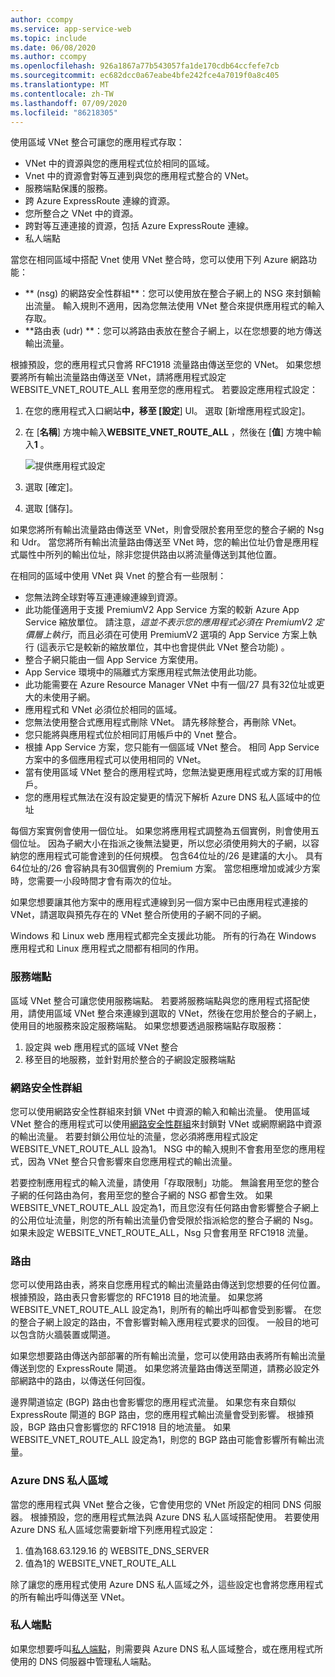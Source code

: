 ```yaml
---
author: ccompy
ms.service: app-service-web
ms.topic: include
ms.date: 06/08/2020
ms.author: ccompy
ms.openlocfilehash: 926a1867a77b543057fa1de170cdb64ccfefe7cb
ms.sourcegitcommit: ec682dcc0a67eabe4bfe242fce4a7019f0a8c405
ms.translationtype: MT
ms.contentlocale: zh-TW
ms.lasthandoff: 07/09/2020
ms.locfileid: "86218305"
---
```

使用區域 VNet 整合可讓您的應用程式存取：

* VNet 中的資源與您的應用程式位於相同的區域。
* Vnet 中的資源會對等互連到與您的應用程式整合的 VNet。
* 服務端點保護的服務。
* 跨 Azure ExpressRoute 連線的資源。
* 您所整合之 VNet 中的資源。
* 跨對等互連連接的資源，包括 Azure ExpressRoute 連線。
* 私人端點 

當您在相同區域中搭配 Vnet 使用 VNet 整合時，您可以使用下列 Azure 網路功能：

* ** (nsg) 的網路安全性群組**：您可以使用放在整合子網上的 NSG 來封鎖輸出流量。 輸入規則不適用，因為您無法使用 VNet 整合來提供應用程式的輸入存取。
* **路由表 (udr) **：您可以將路由表放在整合子網上，以在您想要的地方傳送輸出流量。

根據預設，您的應用程式只會將 RFC1918 流量路由傳送至您的 VNet。 如果您想要將所有輸出流量路由傳送至 VNet，請將應用程式設定 WEBSITE_VNET_ROUTE_ALL 套用至您的應用程式。 若要設定應用程式設定：

1. 在您的應用程式入口網站**中，移至 [設定**] UI。 選取 [新增應用程式設定]。
1. 在 [**名稱**] 方塊中輸入**WEBSITE_VNET_ROUTE_ALL** ，然後在 [**值**] 方塊中輸入**1** 。

   ![提供應用程式設定][4]

1. 選取 [確定]。
1. 選取 [儲存]。

如果您將所有輸出流量路由傳送至 VNet，則會受限於套用至您的整合子網的 Nsg 和 Udr。 當您將所有輸出流量路由傳送至 VNet 時，您的輸出位址仍會是應用程式屬性中所列的輸出位址，除非您提供路由以將流量傳送到其他位置。

在相同的區域中使用 VNet 與 Vnet 的整合有一些限制：

* 您無法跨全球對等互連連線連線到資源。
* 此功能僅適用于支援 PremiumV2 App Service 方案的較新 Azure App Service 縮放單位。 請注意，*這並不表示您的應用程式必須在 PremiumV2 定價層上執行*，而且必須在可使用 PremiumV2 選項的 App Service 方案上執行 (這表示它是較新的縮放單位，其中也會提供此 VNet 整合功能) 。
* 整合子網只能由一個 App Service 方案使用。
* App Service 環境中的隔離式方案應用程式無法使用此功能。
* 此功能需要在 Azure Resource Manager VNet 中有一個/27 具有32位址或更大的未使用子網。
* 應用程式和 VNet 必須位於相同的區域。
* 您無法使用整合式應用程式刪除 VNet。 請先移除整合，再刪除 VNet。
* 您只能將與應用程式位於相同訂用帳戶中的 Vnet 整合。
* 根據 App Service 方案，您只能有一個區域 VNet 整合。 相同 App Service 方案中的多個應用程式可以使用相同的 VNet。
* 當有使用區域 VNet 整合的應用程式時，您無法變更應用程式或方案的訂用帳戶。
* 您的應用程式無法在沒有設定變更的情況下解析 Azure DNS 私人區域中的位址

每個方案實例會使用一個位址。 如果您將應用程式調整為五個實例，則會使用五個位址。 因為子網大小在指派之後無法變更，所以您必須使用夠大的子網，以容納您的應用程式可能會達到的任何規模。 包含64位址的/26 是建議的大小。 具有64位址的/26 會容納具有30個實例的 Premium 方案。 當您相應增加或減少方案時，您需要一小段時間才會有兩次的位址。

如果您想要讓其他方案中的應用程式連線到另一個方案中已由應用程式連接的 VNet，請選取與預先存在的 VNet 整合所使用的子網不同的子網。

Windows 和 Linux web 應用程式都完全支援此功能。 所有的行為在 Windows 應用程式和 Linux 應用程式之間都有相同的作用。

### <a name="service-endpoints"></a>服務端點

區域 VNet 整合可讓您使用服務端點。 若要將服務端點與您的應用程式搭配使用，請使用區域 VNet 整合來連線到選取的 VNet，然後在您用於整合的子網上，使用目的地服務來設定服務端點。 如果您想要透過服務端點存取服務：

1. 設定與 web 應用程式的區域 VNet 整合
1. 移至目的地服務，並針對用於整合的子網設定服務端點

### <a name="network-security-groups"></a>網路安全性群組

您可以使用網路安全性群組來封鎖 VNet 中資源的輸入和輸出流量。 使用區域 VNet 整合的應用程式可以使用[網路安全性群組][VNETnsg]來封鎖對 VNet 或網際網路中資源的輸出流量。 若要封鎖公用位址的流量，您必須將應用程式設定 WEBSITE_VNET_ROUTE_ALL 設為1。 NSG 中的輸入規則不會套用至您的應用程式，因為 VNet 整合只會影響來自您應用程式的輸出流量。

若要控制應用程式的輸入流量，請使用「存取限制」功能。 無論套用至您的整合子網的任何路由為何，套用至您的整合子網的 NSG 都會生效。 如果 WEBSITE_VNET_ROUTE_ALL 設定為1，而且您沒有任何路由會影響整合子網上的公用位址流量，則您的所有輸出流量仍會受限於指派給您的整合子網的 Nsg。 如果未設定 WEBSITE_VNET_ROUTE_ALL，Nsg 只會套用至 RFC1918 流量。

### <a name="routes"></a>路由

您可以使用路由表，將來自您應用程式的輸出流量路由傳送到您想要的任何位置。 根據預設，路由表只會影響您的 RFC1918 目的地流量。 如果您將 WEBSITE_VNET_ROUTE_ALL 設定為1，則所有的輸出呼叫都會受到影響。 在您的整合子網上設定的路由，不會影響對輸入應用程式要求的回復。 一般目的地可以包含防火牆裝置或閘道。

如果您想要路由傳送內部部署的所有輸出流量，您可以使用路由表將所有輸出流量傳送到您的 ExpressRoute 閘道。 如果您將流量路由傳送至閘道，請務必設定外部網路中的路由，以傳送任何回復。

邊界閘道協定 (BGP) 路由也會影響您的應用程式流量。 如果您有來自類似 ExpressRoute 閘道的 BGP 路由，您的應用程式輸出流量會受到影響。 根據預設，BGP 路由只會影響您的 RFC1918 目的地流量。 如果 WEBSITE_VNET_ROUTE_ALL 設定為1，則您的 BGP 路由可能會影響所有輸出流量。

### <a name="azure-dns-private-zones"></a>Azure DNS 私人區域 

當您的應用程式與 VNet 整合之後，它會使用您的 VNet 所設定的相同 DNS 伺服器。 根據預設，您的應用程式無法與 Azure DNS 私人區域搭配使用。 若要使用 Azure DNS 私人區域您需要新增下列應用程式設定：

1. 值為168.63.129.16 的 WEBSITE_DNS_SERVER 
1. 值為1的 WEBSITE_VNET_ROUTE_ALL

除了讓您的應用程式使用 Azure DNS 私人區域之外，這些設定也會將您應用程式的所有輸出呼叫傳送至 VNet。

### <a name="private-endpoints"></a>私人端點

如果您想要呼叫[私人端點][privateendpoints]，則需要與 Azure DNS 私人區域整合，或在應用程式所使用的 DNS 伺服器中管理私人端點。 

<!--Image references-->
[4]: ../includes/media/web-sites-integrate-with-vnet/vnetint-appsetting.png

<!--Links-->
[VNETnsg]: https://docs.microsoft.com/azure/virtual-network/security-overview/
[privateendpoints]: https://docs.microsoft.com/azure/app-service/networking/private-endpoint
